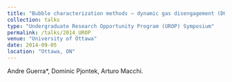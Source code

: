 ```yaml
---
title: "Bubble characterization methods – dynamic gas disengagement (DGD)"
collection: talks
type: "Undergraduate Research Opportunity Program (UROP) Symposium"
permalink: /talks/2014_UROP
venue: "University of Ottawa"
date: 2014-09-05
location: "Ottawa, ON"
---
```


Andre Guerra*, Dominic Pjontek, Arturo Macchi.
